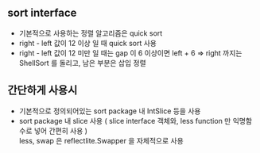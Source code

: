 ## sort interface

- 기본적으로 사용하는 정렬 알고리즘은 quick sort
- right - left 값이 12 이상 일 때 quick sort 사용
- right - left 값이 12 미만 일 때는 gap 이 6 이상이면 left + 6 => right 까지는 ShellSort 를 돌리고, 남은 부분은 삽입 정렬

## 간단하게 사용시

- 기본적으로 정의되어있는 sort package 내 IntSlice 등을 사용
- sort package 내 slice 사용 ( slice interface 객체와, less function 만 익명함수로 넣어 간편히 사용 )  
less, swap 은 reflectlite.Swapper 을 자체적으로 사용
